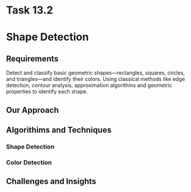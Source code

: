 # Task 13.2
# Shape Detection

## Requirements
Detect and classify basic geometric shapes—rectangles, squares, circles, and triangles—and identify their colors. Using classical methods like edge detection, contour analysis, approximation algorithms and geometric properties to identify each shape.

## Our Approach

## Algorithims and Techniques
### Shape Detection

### Color Detection 

## Challenges and Insights
